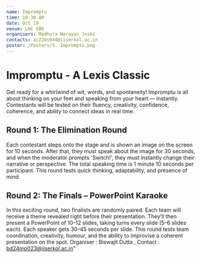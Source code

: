 ```yaml
---
name: Impromptu
time: 10:30 AM
date: Oct 19
venue: LHC G06
organisers: Madhura Narayan Joshi
contacts: ac22ms044@iiserkol.ac.in
poster: /Posters/5. Impromptu.png
---
```

# Impromptu - A Lexis Classic
Get ready for a whirlwind of wit, words, and spontaneity! Impromptu is all about thinking on your feet and speaking from your heart — instantly. Contestants will be tested on their fluency, creativity, confidence, coherence, and ability to connect ideas in real time.
## Round 1: The Elimination Round
Each contestant steps onto the stage and is shown an image on the screen for 10 seconds. After that, they must speak about the image for 30 seconds, and when the moderator prompts 'Switch!', they must instantly change their narrative or perspective. The total speaking time is 1 minute 10 seconds per participant. This round tests quick thinking, adaptability, and presence of mind.
## Round 2: The Finals – PowerPoint Karaoke
In this exciting round, two finalists are randomly paired. Each team will receive a theme revealed right before their presentation. They’ll then present a PowerPoint of 10–12 slides, taking turns every slide (5–6 slides each). Each speaker gets 30–45 seconds per slide. This round tests team coordination, creativity, humour, and the ability to improvise a coherent presentation on the spot.
Organiser : Biswajit Dutta , Contact : bd24mp023@iiserkol.ac.in"
